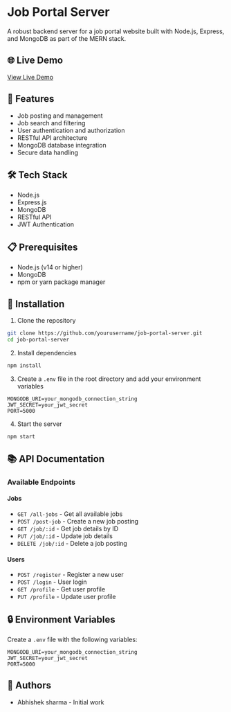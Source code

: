 # Job Portal Server

A robust backend server for a job portal website built with Node.js, Express, and MongoDB as part of the MERN stack.

## 🌐 Live Demo
[View Live Demo](https://job-portal-backend-a057.onrender.com)

## 🚀 Features
- Job posting and management
- Job search and filtering
- User authentication and authorization
- RESTful API architecture
- MongoDB database integration
- Secure data handling

## 🛠️ Tech Stack
- Node.js
- Express.js
- MongoDB
- RESTful API
- JWT Authentication

## 📋 Prerequisites
- Node.js (v14 or higher)
- MongoDB
- npm or yarn package manager

## 🔧 Installation

1. Clone the repository
```bash
git clone https://github.com/yourusername/job-portal-server.git
cd job-portal-server
```

2. Install dependencies
```bash
npm install
```

3. Create a `.env` file in the root directory and add your environment variables
```env
MONGODB_URI=your_mongodb_connection_string
JWT_SECRET=your_jwt_secret
PORT=5000
```

4. Start the server
```bash
npm start
```

## 📚 API Documentation

### Available Endpoints

#### Jobs
- `GET /all-jobs` - Get all available jobs
- `POST /post-job` - Create a new job posting
- `GET /job/:id` - Get job details by ID
- `PUT /job/:id` - Update job details
- `DELETE /job/:id` - Delete a job posting

#### Users
- `POST /register` - Register a new user
- `POST /login` - User login
- `GET /profile` - Get user profile
- `PUT /profile` - Update user profile

## 🔒 Environment Variables
Create a `.env` file with the following variables:
```
MONGODB_URI=your_mongodb_connection_string
JWT_SECRET=your_jwt_secret
PORT=5000
```



## 👥 Authors
- Abhishek sharma - Initial work

